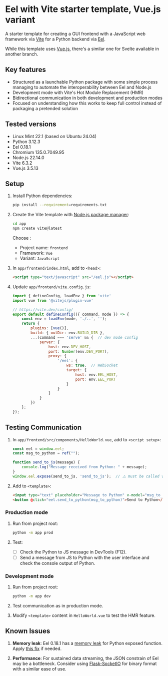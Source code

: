 # Eel with Vite starter template, Vue.js variant

A starter template for creating a GUI frontend with a JavaScript web framework via [Vite](https://vite.dev) for a Python backend via [Eel](https://pypi.org/project/Eel).

While this template uses [Vue.js](https://vuejs.org), there's a similar one for Svelte available in another branch.

## Key features

- Structured as a launchable Python package with some simple process managing to automate the interoperability between Eel and Node.js
- Development mode with Vite's Hot Module Replacement (HMR)
- Bidirectional communication in both development and production modes
- Focused on understanding how this works to keep full control instead of packaging a pretended solution

## Tested versions

- Linux Mint 22.1 (based on Ubuntu 24.04)
- Python 3.12.3
- Eel 0.18.1
- Chromium 135.0.7049.95
- Node.js 22.14.0
- Vite 6.3.2
- Vue.js 3.5.13

## Setup

1. Install Python dependencies:
    ```sh
    pip install --requirement=requirements.txt
    ```

2. Create the Vite template with [Node.js package manager](https://nodejs.org/fr/download):
    ```sh
    cd app
    npm create vite@latest
    ```

    Choose :
    - Project name: `frontend`
    - Framework: `Vue`
    - Variant: `JavaScript`

3. In `app/frontend/index.html`, add to `<head>`:
    ```html
    <script type="text/javascript" src="/eel.js"></script>
    ```

4. Update `app/frontend/vite.config.js`:
    ```js
    import { defineConfig, loadEnv } from 'vite'
    import vue from '@vitejs/plugin-vue'

    // https://vite.dev/config/
    export default defineConfig(({ command, mode }) => {
        const env = loadEnv(mode, './..', '');
        return {
            plugins: [vue()],
            build: { outDir: env.BUILD_DIR },
            ...(command === 'serve' && {  // dev mode config
                server: {
                    host: env.DEV_HOST,
                    port: Number(env.DEV_PORT),
                    proxy: {
                        '/eel': {
                            ws: true,  // WebSocket
                            target: {
                                host: env.EEL_HOST,
                                port: env.EEL_PORT
                            }
                        }
                    }
                }
            })
        };
    });
    ```

## Testing Communication

1. In `app/frontend/src/components/HelloWorld.vue`, add to `<script setup>`:
    ```js
    const eel = window.eel;
    const msg_to_python = ref("");

    function send_to_js(message) {
        console.log("Message received from Python: " + message);
    }
    window.eel.expose(send_to_js, 'send_to_js');  // ⚠️ must be called via `window.` and must get the name repeated as a string because the production build changes the functions names
    ```

2. Add to `<template>`:
    ```html
    <input type="text" placeholder="Message to Python" v-model="msg_to_python"/>
    <button @click="eel.send_to_python(msg_to_python)">Send to Python</button>
    ```

### Production mode

1. Run from project root:
    ```sh
    python -m app prod
    ```

2. Test:
   - [ ] Check the Python to JS message in DevTools (F12).
   - [ ] Send a message from JS to Python with the user interface and check the console output of Python.

### Development mode

1. Run from project root:
    ```sh
    python -m app dev
    ```

2. Test communication as in production mode.
3. Modify `<template>` content in `HelloWorld.vue` to test the HMR feature.

## Known Issues

1. **Memory leak**: Eel 0.18.1 has a [memory leak](https://github.com/python-eel/Eel/issues/757) for Python exposed function. Apply [this fix](https://github.com/python-eel/Eel/pull/760) if needed.

2. **Performance**: For sustained data streaming, the JSON constrain of Eel may be a bottleneck. Consider using [Flask-SocketIO](https://pypi.org/project/Flask-SocketIO) for binary format with a similar ease of use.
